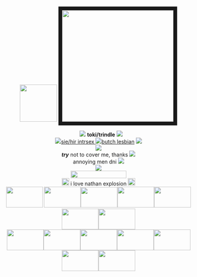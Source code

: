 <p align="center"> <img src="https://files.catbox.moe/k1hx2a.png" height="100"/> <img src="https://cdn.discordapp.com/attachments/1022244196305870858/1288072287198777374/makesweet-o7r8j6.gif?ex=66fc6c0c&is=66fb1a8c&hm=0a683e1c2351f733cf0507ab267721415f79645e9105d64c8a877d1586341d41&" height="300" border="10"/>
</p>
<p align="center"> <img src="https://64.media.tumblr.com/8ba0109ce14608a774449af53d5aa96f/8a2128390b98f5c4-9e/s75x75_c1/368eaa93079f9b8d70a6c90cafefb8a65a741d2c.gifv"> <strong>toki/trindle</strong> <img src="https://64.media.tumblr.com/5b589ad901b87df6d1639355a95dfee8/b2e2d62887240a43-d1/s75x75_c1/8a98b22d696c076767d561dd5f9692028cf2cf1a.webp"><br>
<img src="https://64.media.tumblr.com/d2ff194d8a592e64df6a3d4d71f21066/55e2e7370bde2496-9d/s75x75_c1/e9732fc1a71698f722956cd01a403720a3b18a6f.webp"><u>sie/hir intrsex 
<img src="https://64.media.tumblr.com/c3c3e1b47cb0b0a085cf1937a9bd1053/b2e2d62887240a43-cd/s75x75_c1/3cb95e864eb94072ff7c460cde0ef3c94c03cb4c.webp">butch lesbian</u>
<img src="https://64.media.tumblr.com/fcf6db2d788e4fbc40db7d2a3c4530b2/55e2e7370bde2496-af/s75x75_c1/ecbb15195e2a17fa2f12035c1dc232b283fda5af.webp">
<br>
<img src="https://64.media.tumblr.com/83dd083bcb0c786b0a050e8f7d9b57b2/a44cf21e3b8fa3f3-f0/s250x400/21b60a3d20772a0fee579336216f9f485b69426f.webp">
<br> <b><i>try</i></b> not to cover me, thanks <img src="https://64.media.tumblr.com/3e4147cd991d2f23cb1e8a07496dc5ec/b2e2d62887240a43-53/s75x75_c1/ef976e56db182c0d82d3ad2d595231212a1a6b42.gifv">
<br>
annoying men dni <img src="https://64.media.tumblr.com/b44ca8423a013a5f47a6a1ed25a90806/b55b2416bafcc208-53/s75x75_c1/fc0d1a14554df819bebde6269dd4973c8f5d7e93.webp">
<br>
<img src="https://64.media.tumblr.com/581f13476ddb771b977f8ca5b39f4a88/08b6024acb610772-6a/s400x600/03fcd175605ef2d3a56f6dcc1aee3498f43fa211.gifv">
<br>
<img src="https://64.media.tumblr.com/92bb16ec712d28257be94ee4ddfae141/9ce1cfb57b4d8e45-62/s250x400/9cca052b67ad3a45f135126f560957c85d37f0ae.gifv" class="fr-fic fr-dib" width="150" height="20"><br><img src="https://64.media.tumblr.com/36da9a12e4cfaba7fe41442a16e9b92e/55e2e7370bde2496-f8/s75x75_c1/a7bc55a5a419217aa8182e68c3fe0824a1f228bd.webp" class="fr-fic fr-dii" width="20" height="20">&nbsp;i love nathan explosion <img src="https://64.media.tumblr.com/3e4147cd991d2f23cb1e8a07496dc5ec/b2e2d62887240a43-53/s75x75_c1/ef976e56db182c0d82d3ad2d595231212a1a6b42.gifv" class="fr-fic fr-dii" width="20" height="20">
	<br>
<img src="https://images-wixmp-ed30a86b8c4ca887773594c2.wixmp.com/f/74b1f336-6a30-4f21-a698-47f47867e209/d1gcd0q-6928e445-30f6-46bf-9fe1-15b432db5a7b.jpg/v1/fill/w_99,h_56,q_75,strp/nathan_explosion_stamp_by_nascarstones_d1gcd0q-fullview.jpg?token=eyJ0eXAiOiJKV1QiLCJhbGciOiJIUzI1NiJ9.eyJzdWIiOiJ1cm46YXBwOjdlMGQxODg5ODIyNjQzNzNhNWYwZDQxNWVhMGQyNmUwIiwiaXNzIjoidXJuOmFwcDo3ZTBkMTg4OTgyMjY0MzczYTVmMGQ0MTVlYTBkMjZlMCIsIm9iaiI6W1t7ImhlaWdodCI6Ijw9NTYiLCJwYXRoIjoiXC9mXC83NGIxZjMzNi02YTMwLTRmMjEtYTY5OC00N2Y0Nzg2N2UyMDlcL2QxZ2NkMHEtNjkyOGU0NDUtMzBmNi00NmJmLTlmZTEtMTViNDMyZGI1YTdiLmpwZyIsIndpZHRoIjoiPD05OSJ9XV0sImF1ZCI6WyJ1cm46c2VydmljZTppbWFnZS5vcGVyYXRpb25zIl19.mZuuBuCUifSLCRqeSJVMhDhbwZjQKFsQGEtdP8IdjV0" class="fr-fic fr-dii" width="98.9875" height="55.9875">  <img src="https://files.catbox.moe/p6uimq.png" class="fr-fic fr-dii" width="98.9875" height="55.9875"><img src="https://images-wixmp-ed30a86b8c4ca887773594c2.wixmp.com/f/7e5875a0-4e8d-481c-837f-954a18e217c2/d57o1rw-51d938ce-4af8-4c11-a497-612ad1065a78.gif?token=eyJ0eXAiOiJKV1QiLCJhbGciOiJIUzI1NiJ9.eyJzdWIiOiJ1cm46YXBwOjdlMGQxODg5ODIyNjQzNzNhNWYwZDQxNWVhMGQyNmUwIiwiaXNzIjoidXJuOmFwcDo3ZTBkMTg4OTgyMjY0MzczYTVmMGQ0MTVlYTBkMjZlMCIsIm9iaiI6W1t7InBhdGgiOiJcL2ZcLzdlNTg3NWEwLTRlOGQtNDgxYy04MzdmLTk1NGExOGUyMTdjMlwvZDU3bzFydy01MWQ5MzhjZS00YWY4LTRjMTEtYTQ5Ny02MTJhZDEwNjVhNzguZ2lmIn1dXSwiYXVkIjpbInVybjpzZXJ2aWNlOmZpbGUuZG93bmxvYWQiXX0.UckO4hWD7TmhXnXYITpuZFET43Sl2C-mzymA9xPHolg" class="fr-fic fr-dii" width="98.9875" height="54.9875"><img src="https://images-wixmp-ed30a86b8c4ca887773594c2.wixmp.com/f/f142bdaf-8f78-4f1f-ac75-341d61c9eb36/d1lhmeo-d391048c-a427-4401-8352-7ab7cefbac4c.png/v1/fill/w_99,h_56,q_80,strp/metalocalypse_stamp_by_chuckylover_d1lhmeo-fullview.jpg?token=eyJ0eXAiOiJKV1QiLCJhbGciOiJIUzI1NiJ9.eyJzdWIiOiJ1cm46YXBwOjdlMGQxODg5ODIyNjQzNzNhNWYwZDQxNWVhMGQyNmUwIiwiaXNzIjoidXJuOmFwcDo3ZTBkMTg4OTgyMjY0MzczYTVmMGQ0MTVlYTBkMjZlMCIsIm9iaiI6W1t7ImhlaWdodCI6Ijw9NTYiLCJwYXRoIjoiXC9mXC9mMTQyYmRhZi04Zjc4LTRmMWYtYWM3NS0zNDFkNjFjOWViMzZcL2QxbGhtZW8tZDM5MTA0OGMtYTQyNy00NDAxLTgzNTItN2FiN2NlZmJhYzRjLnBuZyIsIndpZHRoIjoiPD05OSJ9XV0sImF1ZCI6WyJ1cm46c2VydmljZTppbWFnZS5vcGVyYXRpb25zIl19.Lwv3U6aurlaadg9B90SEPjAYjHKghZRjjICQy5JARZk" class="fr-fic fr-dii" width="98.9875" height="55.9875"><img src="https://files.catbox.moe/86grt1.png" class="fr-fic fr-dii" width="99" height="56"><img src="https://files.catbox.moe/r5fbeq.png" class="fr-fic fr-dii" width="99" height="56"><img src="https://files.catbox.moe/3b1e44.png" class="fr-fic fr-dii" width="99" height="56">
	<br><img src="https://files.catbox.moe/d5q3hn.png" class="fr-fic fr-dii" width="99" height="56"><img src="https://files.catbox.moe/wy25bg.png" class="fr-fic fr-dii" width="99" height="56"><img src="https://files.catbox.moe/4lek12.png" class="fr-fic fr-dii" width="99" height="56"><img src="https://files.catbox.moe/tncmlo.png" class="fr-fic fr-dii" width="99" height="56"><img src="https://files.catbox.moe/el6bts.png" class="fr-fic fr-dii" width="99" height="56"><img src="https://files.catbox.moe/cs11f9.png" class="fr-fic fr-dii" width="99" height="56"><img src="https://files.catbox.moe/riev84.webp" class="fr-fic fr-dii" width="99" height="56"></p>

